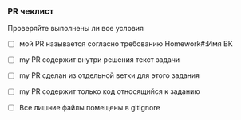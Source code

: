 ### PR чеклист
Проверяйте выполнены ли все условия 
- [ ] мой PR называется согласно требованию Homework#:Имя ВК
- [ ] my PR содержит внутри решения текст задачи
- [ ] my PR сделан из отдельной ветки для этого задания
- [ ] my PR содержит только код относящийся к заданию
- [ ] Все лишние файлы помещены в gitignore

